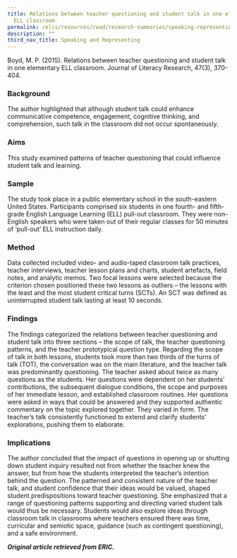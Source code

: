 ```yaml
---
title: Relations between teacher questioning and student talk in one elementary
  ELL classroom
permalink: /elis/resources/read/research-summaries/speaking-representing/teacher-questioning-and-student-talk/
description: ""
third_nav_title: Speaking and Representing
---
```

Boyd, M. P. (2015). Relations between teacher questioning and student talk in one elementary ELL classroom. Journal of Literacy Research, 47(3), 370-404.

### Background

The author highlighted that although student talk could enhance communicative competence, engagement, cognitive thinking, and comprehension, such talk in the classroom did not occur spontaneously.

### Aims

This study examined patterns of teacher questioning that could influence student talk and learning.

### Sample

The study took place in a public elementary school in the south-eastern United States. Participants comprised six students in one fourth- and fifth-grade English Language Learning (ELL) pull-out classroom. They were non-English speakers who were taken out of their regular classes for 50 minutes of ‘pull-out’ ELL instruction daily.

### Method

Data collected included video- and audio-taped classroom talk practices, teacher interviews, teacher lesson plans and charts, student artefacts, field notes, and analytic memos. Two focal lessons were selected because the criterion chosen positioned these two lessons as outliers – the lessons with the least and the most student critical turns (SCTs). An SCT was defined as uninterrupted student talk lasting at least 10 seconds.

### Findings

The findings categorized the relations between teacher questioning and student talk into three sections – the scope of talk, the teacher questioning patterns, and the teacher prototypical question type. Regarding the scope of talk in both lessons, students took more than two thirds of the turns of talk (TOT), the conversation was on the main literature, and the teacher talk was predominantly questioning. The teacher asked about twice as many questions as the students. Her questions were dependent on her students’ contributions, the subsequent dialogue conditions, the scope and purposes of her immediate lesson, and established classroom routines. Her questions were asked in ways that could be answered and they supported authentic commentary on the topic explored together. They varied in form. The teacher’s talk consistently functioned to extend and clarify students’ explorations, pushing them to elaborate.

### Implications

The author concluded that the impact of questions in opening up or shutting down student inquiry resulted not from whether the teacher knew the answer, but from how the students interpreted the teacher’s intention behind the question. The patterned and consistent nature of the teacher talk, and student confidence that their ideas would be valued, shaped student predispositions toward teacher questioning. She emphasized that a range of questioning patterns supporting and directing varied student talk would thus be necessary. Students would also explore ideas through classroom talk in classrooms where teachers ensured there was time, curricular and semiotic space, guidance (such as contingent questioning), and a safe environment.

_**Original article retrieved from ERIC.**_ 

